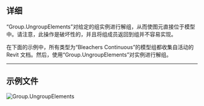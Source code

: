 ## 详细
“Group.UngroupElements”对给定的组实例进行解组，从而使图元直接位于模型中。请注意，此操作是破坏性的，并且将组成员返回到组并不容易实现。

在下面的示例中，所有类型为“Bleachers Continuous”的模型组都收集自活动的 Revit 文档。然后，使用“Group.UngroupElements”对实例进行解组。

___
## 示例文件

![Group.UngroupElements](./Revit.Elements.Group.UngroupElements_img.jpg)

